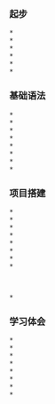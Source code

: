 ### 起步
    *
    *
    *
    *
    *
    *

### 基础语法
    *
    *
    *
    *
    *
    *
    *
    *



### 项目搭建
    *
    *
    *
    *
    *
    *
    *
    *



    *
### 学习体会
    *
    *
    *
    *
    *
    *
    *
    *
